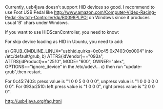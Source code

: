 Currently, usb4java doesn't support HID devices so good. 
I recommend to use Foot USB Pedal like http://www.amazon.com/Computer-Video-Racing-Pedal-Switch-Controller/dp/B0098PLPOI on Windows
since it produces usual 'B' chars under Windows.

If you want to use HIDScanController, you need to know:

For skip device loading as HID in Ubuntu, you need to add:

a) GRUB_CMDLINE_LINUX="usbhid.quirks=0x0c45:0x7403:0x0004" into /etc/default/grub,
b) ATTRS{idVendor}=="093a", ATTRS{idProduct}=="2510", MODE="600", OWNER="alex", OPTIONS=="ignore_device" in the /etc/udev/...
c) then run "update-grub",then restart.

For 0c45:7403: press value is "1 0 0 5 0 0 0 0", unpress value is "1 0 0 0 0 0 0 0".
For 093a:2510: left press value is "1 0 0 0", right press value is "2 0 0 0".


http://usb4java.org/faq.html
